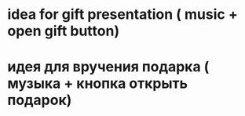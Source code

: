# idea for gift presentation ( music + open gift button)
# идея для вручения подарка ( музыка +  кнопка  открыть подарок)
